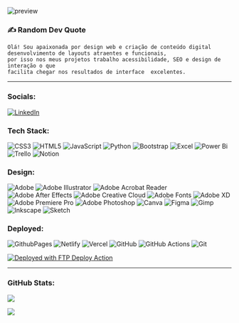 ![preview](preview..gif)


### ✍️ Random Dev Quote

    Olá! Sou apaixonada por design web e criação de conteúdo digital
    desenvolvimento de layouts atraentes e funcionais,
    por isso nos meus projetos trabalho acessibilidade, SEO e design de interação o que 
    facilita chegar nos resultados de interface  excelentes.


---

### Socials:
[![LinkedIn](https://img.shields.io/badge/LinkedIn-%230077B5.svg?logo=linkedin&logoColor=white)](https://www.linkedin.com/in/graca-santos) 

### Tech Stack:
![CSS3](https://img.shields.io/badge/css3-%233c417a.svg?style=for-the-badge&logo=css3&logoColor=white) ![HTML5](https://img.shields.io/badge/html5-%233c417a.svg?style=for-the-badge&logo=html5&logoColor=white) ![JavaScript](https://img.shields.io/badge/javascript-%233c417a.svg?style=for-the-badge&logo=javascript&logoColor=%23ffffff) ![Python](https://img.shields.io/badge/python-3c417a?style=for-the-badge&logo=python&logoColor=ffffff)  ![Bootstrap](https://img.shields.io/badge/bootstrap-%233c417a.svg?style=for-the-badge&logo=bootstrap&logoColor=white) ![Excel](https://img.shields.io/badge/Excel-3c417a?style=for-the-badge&logo=Excel&logoColor=black) ![Power Bi](https://img.shields.io/badge/power_bi-3c417a?style=for-the-badge&logo=powerbi&logoColor=black) ![Trello](https://img.shields.io/badge/Trello-%233c417a.svg?style=for-the-badge&logo=Trello&logoColor=white)  ![Notion](https://img.shields.io/badge/Notion-%233c417a.svg?style=for-the-badge&logo=notion&logoColor=white)

### Design:
 ![Adobe](https://img.shields.io/badge/adobe-%233c417a.svg?style=for-the-badge&logo=adobe&logoColor=white) ![Adobe Illustrator](https://img.shields.io/badge/adobe%20illustrator-%233c417a.svg?style=for-the-badge&logo=adobe%20illustrator&logoColor=white) ![Adobe Acrobat Reader](https://img.shields.io/badge/Adobe%20Acrobat%20Reader-3c417a.svg?style=for-the-badge&logo=Adobe%20Acrobat%20Reader&logoColor=white) ![Adobe After Effects](https://img.shields.io/badge/Adobe%20After%20Effects-3c417a.svg?style=for-the-badge&logo=Adobe%20After%20Effects&logoColor=white) ![Adobe Creative Cloud](https://img.shields.io/badge/Adobe%20Creative%20Cloud-3c417a.svg?style=for-the-badge&logo=Adobe%20Creative%20Cloud&logoColor=white) ![Adobe Fonts](https://img.shields.io/badge/Adobe%20Fonts-3c417a.svg?style=for-the-badge&logo=Adobe%20Fonts&logoColor=white) ![Adobe XD](https://img.shields.io/badge/Adobe%20XD-3c417a?style=for-the-badge&logo=Adobe%20XD&logoColor=white) ![Adobe Premiere Pro](https://img.shields.io/badge/Adobe%20Premiere%20Pro-3c417a.svg?style=for-the-badge&logo=Adobe%20Premiere%20Pro&logoColor=white) ![Adobe Photoshop](https://img.shields.io/badge/adobe%20photoshop-%233c417a.svg?style=for-the-badge&logo=adobe%20photoshop&logoColor=white) ![Canva](https://img.shields.io/badge/Canva-%233c417a.svg?style=for-the-badge&logo=Canva&logoColor=white) ![Figma](https://img.shields.io/badge/figma-%233c417a.svg?style=for-the-badge&logo=figma&logoColor=white) ![Gimp](https://img.shields.io/badge/Gimp-3c417a?style=for-the-badge&logo=gimp&logoColor=FFFFFF) ![Inkscape](https://img.shields.io/badge/Inkscape-3c417a?style=for-the-badge&logo=inkscape&logoColor=ffffff)  ![Sketch](https://img.shields.io/badge/Sketch-3c417a?style=for-the-badge&logo=sketch&logoColor=white) 

### Deployed:

![GithubPages](https://img.shields.io/badge/github%20pages-3c417a?style=for-the-badge&logo=github&logoColor=white) ![Netlify](https://img.shields.io/badge/netlify-%233c417a.svg?style=for-the-badge&logo=netlify&logoColor=white) ![Vercel](https://img.shields.io/badge/vercel-%233c417a.svg?style=for-the-badge&logo=vercel&logoColor=white) ![GitHub](https://img.shields.io/badge/github-%233c417a.svg?style=for-the-badge&logo=github&logoColor=white) ![GitHub Actions](https://img.shields.io/badge/github%20actions-%233c417a.svg?style=for-the-badge&logo=githubactions&logoColor=white) ![Git](https://img.shields.io/badge/git-%233c417a.svg?style=for-the-badge&logo=git&logoColor=white)  
<!-- Proudly created with GPRM ( https://gprm.itsvg.in ) -->

[<img alt="Deployed with FTP Deploy Action" src="https://img.shields.io/badge/Deployed With-FTP DEPLOY ACTION-%3CCOLOR%3E?style=for-the-badge&color=cccccc">](https://github.com/SamKirkland/FTP-Deploy-Action)

---
### GitHub Stats:

![](https://github-readme-stats.vercel.app/api/top-langs/?username=Graca-OAWEB&theme=dark&hide_border=false&include_all_commits=true&count_private=true&layout=compact)

[![](https://visitcount.itsvg.in/api?id=Graca-OAWEB&icon=0&color=g)](https://visitcount.itsvg.in)

<!-- Proudly created with GPRM ( https://gprm.itsvg.in ) -->
